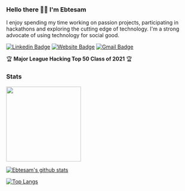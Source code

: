 ### Hello there 🙋‍♀️ I'm Ebtesam
I enjoy spending my time working on passion projects, participating in hackathons and exploring the cutting edge of technology. I'm a strong advocate of using technology for social good.

[![Linkedin Badge](https://img.shields.io/badge/-LinkedIn-0e76a8?style=flat-square&logo=Linkedin&logoColor=white)](https://linkedin.com/in/ebtesamhaque)
[![Website Badge](https://img.shields.io/badge/Website-3b5998?style=flat-square&logo=google-chrome&logoColor=white)](https://ebtesamh.com/)
[![Gmail Badge](https://img.shields.io/badge/-Email-c14438?style=plastic&logo=Gmail&logoColor=white&link=mailto:ehaque4@gmu.edu)](mailto:ehaque4@gmu.edu)

🏆 **Major League Hacking Top 50 Class of 2021** 🏆

### Stats 


<img align="center" height="200" src="https://github-profile-trophy.vercel.app/?username=shuhanmirza&theme=gruvbox&row=2&margin-w=5&margin-h=5&count_private=true&title=Commit,Followers,Issues"/>

[![Ebtesam's github stats](https://github-readme-stats.vercel.app/api?username=ebtesam25&count_private=true&theme=dark&show_icons=true&hide=stars&include_all_commits=true)](https://github.com/ebtesam25)

[![Top Langs](https://github-readme-stats.vercel.app/api/top-langs/?username=ebtesam25&theme=dark&show_icons=true&count_private=true&layout=compact)](https://github.com/anuraghazra/github-readme-stats)



<!--
**ebtesam25/ebtesam25** is a ✨ _special_ ✨ repository because its `README.md` (this file) appears on your GitHub profile.

Here are some ideas to get you started:

- 🔭 I’m currently working on ...
- 🌱 I’m currently learning ...
- 👯 I’m looking to collaborate on ...
- 🤔 I’m looking for help with ...
- 💬 Ask me about ...
- 📫 How to reach me: ...
- 😄 Pronouns: ...
- ⚡ Fun fact: ...
-->

